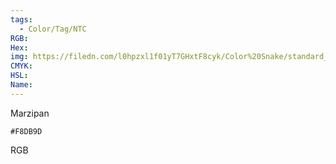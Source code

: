 ```yaml
---
tags:
  - Color/Tag/NTC
RGB:
Hex:
img: https://filedn.com/l0hpzxl1f01yT7GHxtF8cyk/Color%20Snake/standard_csv_to_svg/F8DB9D.svg
CMYK:
HSL:
Name:
---
```

Marzipan
```palette
#F8DB9D
```
RGB
